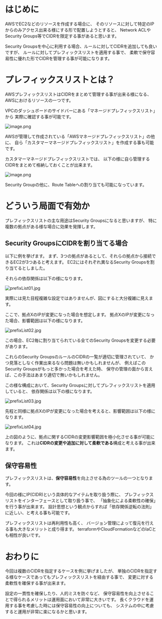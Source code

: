 # はじめに
AWSでEC2などのリソースを作成する場合に、
そのリソースに対して特定のIPからのみアクセス出来る様にする形で配置しようとすると、
Network ACLやSecurity Groups等でCIDRを限定する事があると思います。

Security Groupsを中心に利用する場合、ルールに対してCIDRを追加しても良いですが、
ルールに対してプレフィックスリストを適用する事で、
柔軟で保守容易性に優れた形でCIDRを管理する事が可能になります。

# プレフィックスリストとは？
AWSプレフィックスリストはCIDRをまとめて管理する事が出来る様になる、
AWSにおけるリソースの一つです。

VPCのダッシュボードのサイドバーにある「マネージドプレフィックスリスト」から
実際に確認する事が可能です。

![image.png](https://qiita-image-store.s3.ap-northeast-1.amazonaws.com/0/2737208/7ed9e777-52d2-416a-9038-c17c878a8440.png)

AWSが管理して作成されている「AWSマネージドプレフィックスリスト」の他に、
自ら「カスタマーマネージドプレフィックスリスト」を作成する事も可能です。

カスタマーマネージドプレフィックスリストでは、
以下の様に自ら管理するCIDRをまとめて格納しておくことが出来ます。

![image.png](https://qiita-image-store.s3.ap-northeast-1.amazonaws.com/0/2737208/8943f44d-854e-4d17-818d-ed4963f386a8.png)

Security Groupの他に、Route Tableへの割り当ても可能になっています。

# どういう局面で有効か
プレフィックスリストの主な用途はSecurity Groupsになると思いますが、
特に複数の拠点がある様な場合に効果を発揮します。

## Security GroupsにCIDRを割り当てる場合
以下に例を挙げます。
まず、3つの拠点があるとして、それらの拠点から接続できるEC2が3つあると考えます。
EC2にはそれぞれ異なるSecurity Groupsを割り当てるとしました。

それらの依存関係は以下の様になります。

![prefixList01.jpg](https://qiita-image-store.s3.ap-northeast-1.amazonaws.com/0/2737208/ffab519e-1edc-4056-bbcd-becbc8ac3f08.jpeg)

実際には見た目程複雑な設定ではありませんが、図にすると大分複雑に見えます。

ここで、拠点XのIPが変更になった場合を想定します。
拠点XのIPが変更になった場合、影響範囲は以下の様になります。

![prefixList02.jpg](https://qiita-image-store.s3.ap-northeast-1.amazonaws.com/0/2737208/edf8c034-c15f-4084-8f41-fdb2f0dc10cd.jpeg)

この場合、EC2毎に割り当てられている全てのSecurity Groupsを変更する必要があります。

これらのSecurity GroupsのルールのCIDRの一覧が適切に管理されていて、
かつ見落としなく作業出来るなら問題は無いかもしれませんが、
例えばこのSecurity Groupsがもっと多かった場合を考えた時、
保守の管理の面から言えば、この手法はあまり適切で無いかもしれません。

この様な構成において、Security Groupsに対してプレフィックスリストを適用していると、
依存関係は以下の様になります。

![prefixList03.jpg](https://qiita-image-store.s3.ap-northeast-1.amazonaws.com/0/2737208/66f624a5-84d0-47b5-843a-ff057942e078.jpeg)

先程と同様に拠点XのIPが変更になった場合を考えると、影響範囲は以下の様になります。

![prefixList04.jpg](https://qiita-image-store.s3.ap-northeast-1.amazonaws.com/0/2737208/edc04198-33f3-43cd-8257-074b27e8da52.jpeg)

上の図のように、拠点に関するCIDRの変更影響範囲を極小化させる事が可能になります。
これは**CIDRの変更や追加に対して柔軟である**構成と考える事が出来ます。

## 保守容易性
プレフィックスリストは、**保守容易性**を向上させる為のツールの一つとなります。

今回の様にIP(CIDR)という具体的なアイテムを取り扱う際に、
プレフィックスリストをインターフェースとして取り扱う事で、
「抽象化による柔軟性の確保」を行う事が出来ます。
設計思想という観点からすれば「依存関係逆転の法則」に近しい、と考える事も可能です。

プレフィックスリストは再利用性も高く、
バージョン管理によって復元を行える事も大きなメリットと成り得ます。
terraformやCloudFormationなどのIaCとも相性が良いです。

# おわりに
今回は複数のCIDRを指定するケースを例に挙げましたが、
単独のCIDRを指定する様なケースであってもプレフィックスリストを経由する事で、
変更に対する柔軟性を確保する事が出来ます。

設定の一貫性を確保したり、人的ミスを防ぐなど、
保守容易性を向上させることで得られるメリットは運用面において非常に大きいです。
長くクラウドを運用する事を考慮した時には保守容易性の向上についても、
システムの中に考慮すると運用が非常に楽になるかと思います。